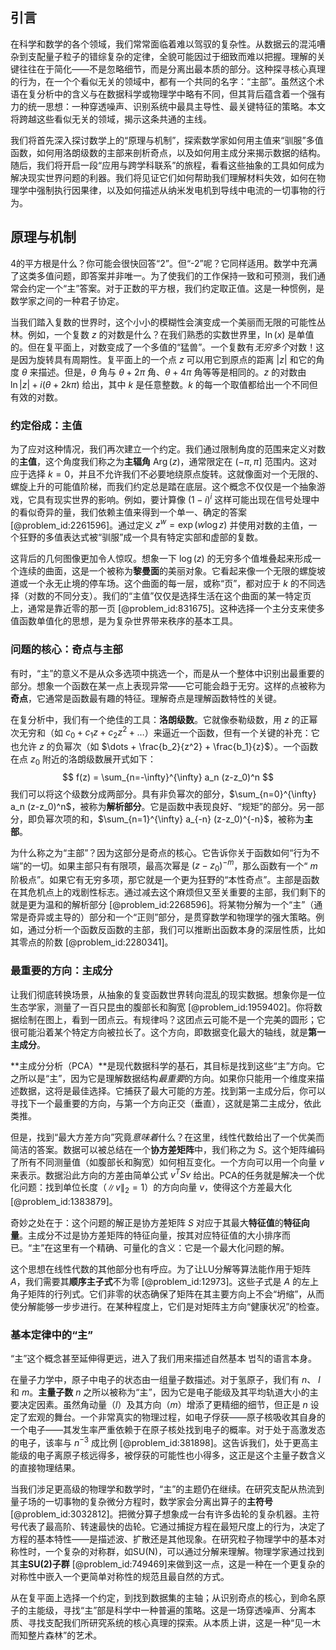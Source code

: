 ## 引言
在科学和数学的各个领域，我们常常面临着难以驾驭的复杂性。从数据云的混沌嘈杂到支配量子粒子的错综复杂的定律，全貌可能因过于细致而难以把握。理解的关键往往在于简化——不是忽略细节，而是分离出最本质的部分。这种探寻核心真理的行为，在一个个看似无关的领域中，都有一个共同的名字：“主部”。虽然这个术语在复分析中的含义与在数据科学或物理学中略有不同，但其背后蕴含着一个强有力的统一思想：一种穿透噪声、识别系统中最具主导性、最关键特征的策略。本文将跨越这些看似无关的领域，揭示这条共通的主线。

我们将首先深入探讨数学上的“原理与机制”，探索数学家如何用主值来“驯服”多值函数，如何用洛朗级数的主部来剖析奇点，以及如何用主成分来揭示数据的结构。随后，我们将开启一段“应用与跨学科联系”的旅程，看看这些抽象的工具如何成为解决现实世界问题的利器。我们将见证它们如何帮助我们理解材料失效，如何在物理学中强制执行因果律，以及如何描述从纳米发电机到导线中电流的一切事物的行为。

## 原理与机制
4的平方根是什么？你可能会很快回答“2”。但“-2”呢？它同样适用。数学中充满了这类多值问题，即答案并非唯一。为了使我们的工作保持一致和可预测，我们通常会约定一个“主”答案。对于正数的平方根，我们约定取正值。这是一种惯例，是数学家之间的一种君子协定。

当我们踏入复数的世界时，这个小小的模糊性会演变成一个美丽而无限的可能性丛林。例如，一个复数 $z$ 的对数是什么？在我们熟悉的实数世界里，$\ln(x)$ 是单值的。但在复平面上，对数变成了一个多值的“猛兽”。一个复数有*无穷多个*对数！这是因为旋转具有周期性。复平面上的一个点 $z$ 可以用它到原点的距离 $|z|$ 和它的角度 $\theta$ 来描述。但是，$\theta$ 角与 $\theta + 2\pi$ 角、$\theta + 4\pi$ 角等等是相同的。$z$ 的对数由 $\ln|z| + i(\theta + 2k\pi)$ 给出，其中 $k$ 是任意整数。$k$ 的每一个取值都给出一个不同但有效的对数。

### 约定俗成：主值

为了应对这种情况，我们再次建立一个约定。我们通过限制角度的范围来定义对数的**主值**，这个角度我们称之为**主辐角** $\operatorname{Arg}(z)$，通常限定在 $(-\pi, \pi]$ 范围内。这对应于选择 $k=0$，并且不允许我们不必要地绕原点旋转。这就像面对一个无限的、螺旋上升的可能值阶梯，而我们约定总是踏在底层。这个概念不仅仅是一个抽象游戏，它具有现实世界的影响。例如，要计算像 $(1-i)^i$ 这样可能出现在信号处理中的看似奇异的量，我们依赖主值来得到一个单一、确定的答案 [@problem_id:2261596]。通过定义 $z^w = \exp(w \log z)$ 并使用对数的主值，一个狂野的多值表达式被“驯服”成一个具有特定实部和虚部的复数。

这背后的几何图像更加令人惊叹。想象一下 $\log(z)$ 的无穷多个值堆叠起来形成一个连续的曲面，这是一个被称为**黎曼面**的美丽对象。它看起来像一个无限的螺旋坡道或一个永无止境的停车场。这个曲面的每一层，或称“页”，都对应于 $k$ 的不同选择（对数的不同分支）。我们的“主值”仅仅是选择生活在这个曲面的某一特定页上，通常是靠近零的那一页 [@problem_id:831675]。这种选择一个主分支来使多值函数单值化的思想，是为复杂世界带来秩序的基本工具。

### 问题的核心：奇点与主部

有时，“主”的意义不是从众多选项中挑选一个，而是从一个整体中识别出最重要的部分。想象一个函数在某一点上表现异常——它可能会趋于无穷。这样的点被称为**奇点**，它通常是函数最有趣的特征。理解奇点是理解函数特性的关键。

在复分析中，我们有一个绝佳的工具：**洛朗级数**。它就像泰勒级数，用 $z$ 的正幂次无穷和（如 $c_0 + c_1 z + c_2 z^2 + \dots$）来逼近一个函数，但有一个关键的补充：它也允许 $z$ 的负幂次（如 $\dots + \frac{b_2}{z^2} + \frac{b_1}{z}$）。一个函数在点 $z_0$ 附近的洛朗级数展开式如下：
$$ f(z) = \sum_{n=-\infty}^{\infty} a_n (z-z_0)^n $$
我们可以将这个级数分成两部分。具有非负幂次的部分，$\sum_{n=0}^{\infty} a_n (z-z_0)^n$，被称为**解析部分**。它是函数中表现良好、“规矩”的部分。另一部分，即负幂次项的和，$\sum_{n=1}^{\infty} a_{-n} (z-z_0)^{-n}$，被称为**主部**。

为什么称之为“主部”？因为这部分是奇点的核心。它告诉你关于函数如何“行为不端”的一切。如果主部只有有限项，最高次幂是 $(z-z_0)^{-m}$，那么函数有一个“ $m$ 阶极点”。如果它有无穷多项，那它就是一个更为狂野的“本性奇点”。主部是函数在其危机点上的戏剧性标志。通过减去这个麻烦但又至关重要的主部，我们剩下的就是更为温和的解析部分 [@problem_id:2268596]。将某物分解为一个“主”（通常是奇异或主导的）部分和一个“正则”部分，是贯穿数学和物理学的强大策略。例如，通过分析一个函数反函数的主部，我们可以推断出函数本身的深层性质，比如其零点的阶数 [@problem_id:2280341]。

### 最重要的方向：主成分

让我们彻底转换场景，从抽象的复变函数世界转向混乱的现实数据。想象你是一位生态学家，测量了一百只昆虫的腹部长和胸宽 [@problem_id:1959402]。你将数据绘制在图上，看到一团点云。有规律吗？这团点云可能不是一个完美的圆形；它很可能沿着某个特定方向被拉长了。这个方向，即数据变化最大的轴线，就是**第一主成分**。

**主成分分析（PCA）**是现代数据科学的基石，其目标是找到这些“主”方向。它之所以是“主”，因为它是理解数据结构*最重要*的方向。如果你只能用一个维度来描述数据，这将是最佳选择。它捕获了最大可能的方差。找到第一主成分后，你可以寻找下一个最重要的方向，与第一个方向正交（垂直），这就是第二主成分，依此类推。

但是，找到“最大方差方向”究竟*意味着*什么？在这里，线性代数给出了一个优美而简洁的答案。数据可以被总结在一个**协方差矩阵**中，我们称之为 $S$。这个矩阵编码了所有不同测量值（如腹部长和胸宽）如何相互变化。一个方向可以用一个向量 $v$ 来表示。数据沿此方向的方差由简单公式 $v^T S v$ 给出。PCA的任务就是解决一个优化问题：找到单位长度（$\|v\|_2=1$）的方向向量 $v$，使得这个方差最大化 [@problem_id:1383879]。

奇妙之处在于：这个问题的解正是协方差矩阵 $S$ 对应于其最大**特征值**的**特征向量**。主成分不过是协方差矩阵的特征向量，按其对应特征值的大小排序而已。“主”在这里有一个精确、可量化的含义：它是一个最大化问题的解。

这个思想在线性代数的其他部分也有呼应。为了让LU分解等算法能作用于矩阵 $A$，我们需要其**顺序主子式**不为零 [@problem_id:12973]。这些子式是 $A$ 的左上角子矩阵的行列式。它们非零的状态确保了矩阵在其主要方向上不会“坍缩”，从而使分解能够一步步进行。在某种程度上，它们是对矩阵主方向“健康状况”的检查。

### 基本定律中的“主”

“主”这个概念甚至延伸得更远，进入了我们用来描述自然基本 법칙的语言本身。

在量子力学中，原子中电子的状态由一组量子数描述。对于氢原子，我们有 $n$、 $l$ 和 $m$。**主量子数** $n$ 之所以被称为“主”，因为它是电子能级及其平均轨道大小的主要决定因素。虽然角动量（$l$）及其方向（$m$）增添了更精细的细节，但正是 $n$ 设定了宏观的舞台。一个非常真实的物理过程，如电子俘获——原子核吸收其自身的一个电子——其发生率严重依赖于在原子核处找到电子的概率。对于处于高激发态的电子，该率与 $n^{-3}$ 成比例 [@problem_id:381898]。这告诉我们，处于更高主能级的电子离原子核远得多，被俘获的可能性也小得多，这正是这个主量子数含义的直接物理结果。

当我们涉足更高级的物理学和数学时，“主”的主题仍在继续。在研究支配从热流到量子场的一切事物的复杂微分方程时，数学家会分离出算子的**主符号** [@problem_id:3032812]。把微分算子想象成一台有许多齿轮的复杂机器。主符号代表了最高阶、转速最快的齿轮。它通过捕捉方程在最短尺度上的行为，决定了方程的基本特性——是描述波、扩散还是其他现象。在研究粒子物理学中的基本对称性时，一个复杂的对称群，如SU(N)，可以通过分解来理解。物理学家通过找到其**主SU(2)子群** [@problem_id:749469]来做到这一点，这是一种在一个更复杂的对称性中嵌入一个更简单对称性的规范且最自然的方式。

从在复平面上选择一个约定，到找到数据集的主轴；从识别奇点的核心，到命名原子的主能级，寻找“主”部是科学中一种普遍的策略。这是一场穿透噪声、分离本质、寻找支配我们所研究系统的核心真理的探索。从本质上讲，这是一种“见一木而知整片森林”的艺术。

